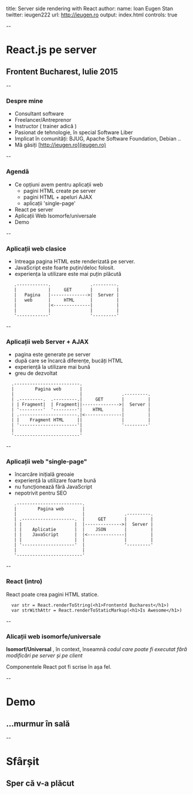 title: Server side rendering with React
author:
  name: Ioan Eugen Stan
  twitter: ieugen222
  url: http://ieugen.ro
output: index.html
controls: true

--

# React.js pe server
## Frontent Bucharest, Iulie 2015

--

### Despre mine

* Consultant software 
* Freelancer/Antreprenor
* Instructor ( trainer adică )
* Pasionat de tehnologie, în special Software Liber
* Implicat în comunități: BJUG, Apache Software Foundation, Debian ..
* Mă găsiți [http://ieugen.ro](ieugen.ro)

--

### Agendă

* Ce opțiuni avem pentru aplicații web
  * pagini HTML create pe server
  * pagini HTML + apeluri AJAX
  * aplicații 'single-page'
* React pe server
* Aplicații Web Isomorfe/universale
* Demo

--

### Aplicații web clasice

* întreaga pagina HTML este renderizată pe server.
* JavaScript este foarte puțin/deloc folosit.
* experiența la utilizare este mai puțin plăcută

```
   .------------.               .---------.
   |            |     GET       |         |
   |   Pagina   |-------------->|  Server |
   |   web      |     HTML      |         |
   |            |<--------------|         |
   |            |               |         |
   '------------'               '---------'

```
--

### Aplicații web Server + AJAX

* pagina este generate pe server
* după care se încarcă diferențe, bucăți HTML
* experiență la utilizare mai bună
* greu de dezvoltat

```
  .-------------------------.
  |        Pagina web       |
  |                         |               .---------.
  | .---------.  .---------.|     GET       |         |
  | | Fragment|  | Fragment||-------------->|  Server |
  | '---------'  '---------'|    HTML       |         |
  | .----------------------.|<--------------|         |
  | |    Fragment HTML     ||               |         |
  | '----------------------'|               '---------'
  |                         |
  '-------------------------'
```

--

### Aplicații web "single-page"

* încarcăre inițială greoaie
* experiență la utilizare foarte bună
* nu funcționează fără JavaScript
* nepotrivit pentru SEO

```
   .-------------------------.
   |        Pagina web       |
   |                         |               .---------.
   | .--------------------.  |     GET       |         |
   | |                    |  |-------------->|  Server |
   | |    Aplicatie       |  |    JSON       |         |
   | |    JavaScript      |  |<--------------|         |
   | |                    |  |               |         |
   | '--------------------'  |               '---------'
   |                         |
   '-------------------------'
```

--

### React (intro)

React poate crea pagini HTML statice.

```
  var str = React.renderToString(<h1>Frontentd Bucharest</h1>)
  var strWithAttr = React.renderToStaticMarkup(<h1>Is Awesome</h1>)

```
--

### Alicații web isomorfe/universale

**Isomorf/Universal** , în context,  înseamnă *codul care poate fi executat fără modificări pe server și pe client*

Componentele React pot fi scrise în așa fel.

--

# Demo
## ...murmur în sală

--

# Sfârșit
## Sper că v-a plăcut


